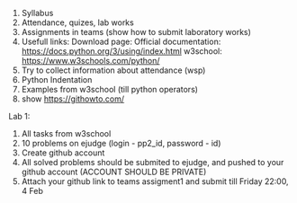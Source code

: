 1. Syllabus
2. Attendance, quizes, lab works
3. Assignments in teams (show how to submit laboratory works)
4. Usefull links:
    Download page: 
    Official documentation: https://docs.python.org/3/using/index.html
    w3school: https://www.w3schools.com/python/
5. Try to collect information about attendance (wsp)
6. Python Indentation
7. Examples from w3school (till python operators)
8. show https://githowto.com/


Lab 1:
1) All tasks from w3school 
2) 10 problems on ejudge (login - pp2_id, password - id)
3) Create github account 
4) All solved problems should be submited to ejudge, and pushed to your github account (ACCOUNT SHOULD BE PRIVATE)
5) Attach your github link to teams assigment1 and submit till Friday 22:00, 4 Feb